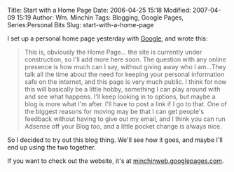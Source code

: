 Title: Start with a Home Page
Date: 2006-04-25 15:18
Modified: 2007-04-09 15:19
Author: Wm. Minchin
Tags: Blogging, Google Pages, Series:Personal Bits
Slug: start-with-a-home-page

I set up a personal home page yesterday with
[Google](http://pages.google.com), and wrote this:

> This is, obviously the Home Page... the site is currently under
> construction, so I'll add more here soon. The question with any online
> presence is how much can I say, without giving away who I am...They
> talk all the time about the need for keeping your personal information
> safe on the internet, and this page is very much public. I think for
> now this will basically be a little hobby, something I can play around
> with and see what happens. I'll keep looking in to options, but maybe
> a blog is more what I'm after. I'll have to post a link if I go to
> that. One of the biggest reasons for moving may be that I can get
> people's feedback without having to give out my email, and I think you
> can run Adsense off your Blog too, and a little pocket change is
> always nice.

So I decided to try out this blog thing. We'll see how it goes, and
maybe I'll end up using the two together.

If you want to check out the website, it's at
[minchinweb.googlepages.com](http://minchinweb.googlepages.com).
